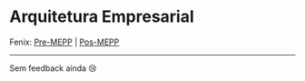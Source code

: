 # Arquitetura Empresarial

Fenix: [Pre-MEPP](https://fenix.tecnico.ulisboa.pt/cursos/meic-a/disciplina-curricular/283003985068049) | [Pos-MEPP](https://fenix.tecnico.ulisboa.pt/cursos/meic-a/disciplina-curricular/1971853845332824)

---
Sem feedback ainda :cry:
